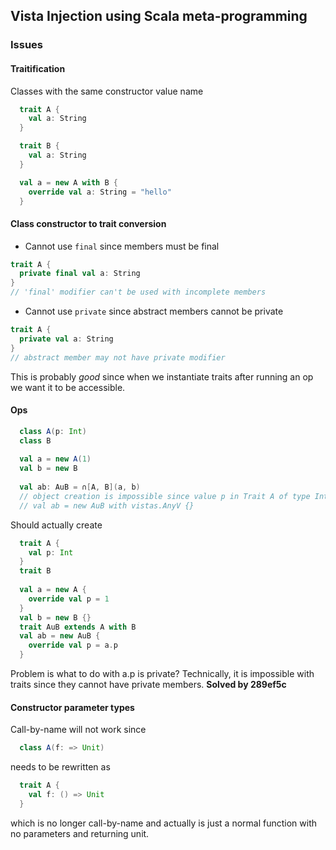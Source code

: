 ## Vista Injection using Scala meta-programming

### Issues
#### Traitification
Classes with the same constructor value name
```scala
  trait A {
    val a: String
  }

  trait B {
    val a: String
  }

  val a = new A with B {
    override val a: String = "hello"
  }
```

#### Class constructor to trait conversion
* Cannot use `final` since members must be final
```scala
trait A {
  private final val a: String
}
// 'final' modifier can't be used with incomplete members
```
* Cannot use `private` since abstract members cannot be private
```scala
trait A {
  private val a: String
}
// abstract member may not have private modifier
```

This is probably _good_ since when we instantiate traits after running 
an op we want it to be accessible.
#### Ops
```scala
  class A(p: Int)
  class B
  
  val a = new A(1)
  val b = new B
  
  val ab: AuB = ∩[A, B](a, b)
  // object creation is impossible since value p in Trait A of type Int is not defined
  // val ab = new AuB with vistas.AnyV {}
```

Should actually create
```scala
  trait A {
    val p: Int
  }
  trait B
  
  val a = new A {
    override val p = 1
  }
  val b = new B {}
  trait AuB extends A with B
  val ab = new AuB {
    override val p = a.p
  }
```

Problem is what to do with a.p is private? Technically, it is impossible with traits since they
cannot have private members.
**Solved by 289ef5c**

#### Constructor parameter types
Call-by-name will not work since
```scala
  class A(f: => Unit)
```
needs to be rewritten as
```scala
  trait A {
    val f: () => Unit
  }
```
which is no longer call-by-name and actually is just a normal function with 
no parameters and returning unit.
